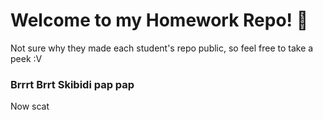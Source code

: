 # Welcome to my Homework Repo! 🚀

Not sure why they made each student's repo public, so feel free to take a peek
:V

### Brrrt Brrt Skibidi pap pap

Now scat
